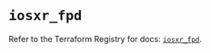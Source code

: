 # `iosxr_fpd`

Refer to the Terraform Registry for docs: [`iosxr_fpd`](https://registry.terraform.io/providers/ciscodevnet/iosxr/0.6.0/docs/resources/fpd).
